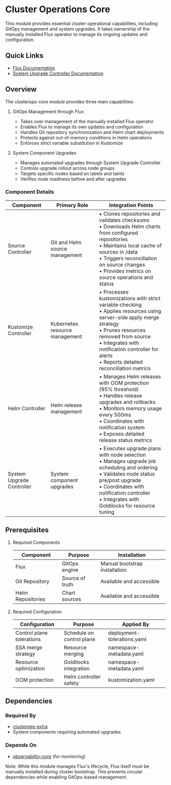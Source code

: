 # Cluster Operations Core

This module provides essential cluster operational capabilities, including GitOps management and system upgrades. It takes ownership of the manually installed Flux operator to manage its ongoing updates and configuration.

## Quick Links

- [Flux Documentation](https://fluxcd.io/flux/)
- [System Upgrade Controller Documentation](https://github.com/rancher/system-upgrade-controller)

## Overview

The clusterops-core module provides three main capabilities:

1. GitOps Management through Flux
   - Takes over management of the manually installed Flux operator
   - Enables Flux to manage its own updates and configuration
   - Handles Git repository synchronization and Helm chart deployments
   - Protects against out-of-memory conditions in Helm operations
   - Enforces strict variable substitution in Kustomize

2. System Component Upgrades
   - Manages automated upgrades through System Upgrade Controller
   - Controls upgrade rollout across node groups
   - Targets specific nodes based on labels and taints
   - Verifies node readiness before and after upgrades

### Component Details

| Component | Primary Role | Integration Points |
|-----------|-------------|-------------------|
| Source Controller | Git and Helm source management | • Clones repositories and validates checksums<br>• Downloads Helm charts from configured repositories<br>• Maintains local cache of sources in /data<br>• Triggers reconciliation on source changes<br>• Provides metrics on source operations and status |
| Kustomize Controller | Kubernetes resource management | • Processes kustomizations with strict variable checking<br>• Applies resources using server-side apply merge strategy<br>• Prunes resources removed from source<br>• Integrates with notification controller for alerts<br>• Reports detailed reconciliation metrics |
| Helm Controller | Helm release management | • Manages Helm releases with OOM protection (95% threshold)<br>• Handles release upgrades and rollbacks<br>• Monitors memory usage every 500ms<br>• Coordinates with notification system<br>• Exposes detailed release status metrics |
| System Upgrade Controller | System component upgrades | • Executes upgrade plans with node selection<br>• Manages upgrade job scheduling and ordering<br>• Validates node status pre/post upgrade<br>• Coordinates with notification controller<br>• Integrates with Goldilocks for resource tuning |

## Prerequisites

1. Required Components

   | Component | Purpose | Installation |
   |-----------|---------|--------------|
   | Flux | GitOps engine | Manual bootstrap installation |
   | Git Repository | Source of truth | Available and accessible |
   | Helm Repositories | Chart sources | Available and accessible |

2. Required Configuration

   | Configuration | Purpose | Applied By |
   |--------------|---------|------------|
   | Control plane tolerations | Schedule on control plane | deployment-tolerations.yaml |
   | SSA merge strategy | Resource merging | namespace-metadata.yaml |
   | Resource optimization | Goldilocks integration | namespace-metadata.yaml |
   | OOM protection | Helm controller safety | kustomization.yaml |

## Dependencies

### Required By

- [clusterops-extra](../clusterops-extra)
- System components requiring automated upgrades

### Depends On

- [observability-core](../observability-core) (for monitoring)

Note: While this module manages Flux's lifecycle, Flux itself must be manually installed during cluster bootstrap. This prevents circular dependencies while enabling GitOps-based management.
